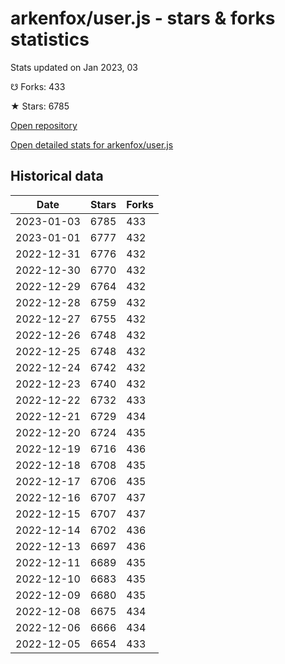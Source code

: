 # arkenfox/user.js - stars & forks statistics

Stats updated on Jan 2023, 03

☋ Forks: 433

★ Stars: 6785

[Open repository](https://github.com/arkenfox/user.js)

[Open detailed stats for arkenfox/user.js](https://reviewgithub.com/rep/arkenfox/user.js)

## Historical data
| Date | Stars | Forks |
|------|-------|-------|
| 2023-01-03 | 6785 | 433 | 
| 2023-01-01 | 6777 | 432 | 
| 2022-12-31 | 6776 | 432 | 
| 2022-12-30 | 6770 | 432 | 
| 2022-12-29 | 6764 | 432 | 
| 2022-12-28 | 6759 | 432 | 
| 2022-12-27 | 6755 | 432 | 
| 2022-12-26 | 6748 | 432 | 
| 2022-12-25 | 6748 | 432 | 
| 2022-12-24 | 6742 | 432 | 
| 2022-12-23 | 6740 | 432 | 
| 2022-12-22 | 6732 | 433 | 
| 2022-12-21 | 6729 | 434 | 
| 2022-12-20 | 6724 | 435 | 
| 2022-12-19 | 6716 | 436 | 
| 2022-12-18 | 6708 | 435 | 
| 2022-12-17 | 6706 | 435 | 
| 2022-12-16 | 6707 | 437 | 
| 2022-12-15 | 6707 | 437 | 
| 2022-12-14 | 6702 | 436 | 
| 2022-12-13 | 6697 | 436 | 
| 2022-12-11 | 6689 | 435 | 
| 2022-12-10 | 6683 | 435 | 
| 2022-12-09 | 6680 | 435 | 
| 2022-12-08 | 6675 | 434 | 
| 2022-12-06 | 6666 | 434 | 
| 2022-12-05 | 6654 | 433 | 


